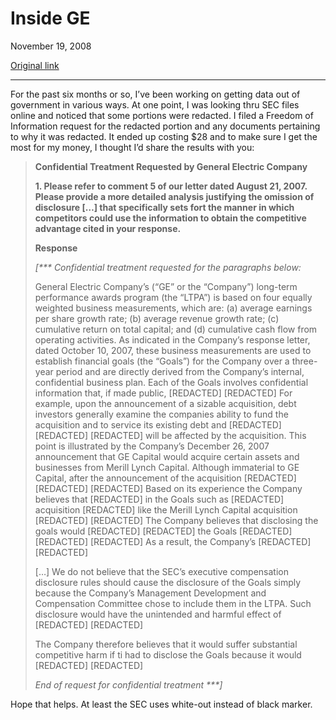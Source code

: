 Inside GE
=========

November 19, 2008

[Original link](http://www.aaronsw.com/weblog/insidege)

* * * * *

For the past six months or so, I’ve been working on getting data out of
government in various ways. At one point, I was looking thru SEC files
online and noticed that some portions were redacted. I filed a Freedom
of Information request for the redacted portion and any documents
pertaining to why it was redacted. It ended up costing \$28 and to make
sure I get the most for my money, I thought I’d share the results with
you:

> **Confidential Treatment Requested by General Electric Company**
>
> **1. Please refer to comment 5 of our letter dated August 21, 2007.
> Please provide a more detailed analysis justifying the omission of
> disclosure […] that specifically sets fort the manner in which
> competitors could use the information to obtain the competitive
> advantage cited in your response.**
>
> **Response**
>
> *[\*\*\* Confidential treatment requested for the paragraphs below:*
>
> General Electric Company’s (“GE” or the “Company”) long-term
> performance awards program (the “LTPA”) is based on four equally
> weighted business measurements, which are: (a) average earnings per
> share growth rate; (b) average revenue growth rate; (c) cumulative
> return on total capital; and (d) cumulative cash flow from operating
> activities. As indicated in the Company’s response letter, dated
> October 10, 2007, these business measurements are used to establish
> financial goals (the “Goals”) for the Company over a three-year period
> and are directly derived from the Company’s internal, confidential
> business plan. Each of the Goals involves confidential information
> that, if made public, [REDACTED] [REDACTED] For example, upon the
> announcement of a sizable acquisition, debt investors generally
> examine the companies ability to fund the acquisition and to service
> its existing debt and [REDACTED] [REDACTED] [REDACTED] will be
> affected by the acquisition. This point is illustrated by the
> Company’s December 26, 2007 announcement that GE Capital would acquire
> certain assets and businesses from Merill Lynch Capital. Although
> immaterial to GE Capital, after the announcement of the acquisition
> [REDACTED] [REDACTED] [REDACTED] Based on its experience the Company
> believes that [REDACTED] in the Goals such as [REDACTED] acquisition
> [REDACTED] like the Merill Lynch Capital acquisition [REDACTED]
> [REDACTED] The Company believes that disclosing the goals would
> [REDACTED] [REDACTED] the Goals [REDACTED] [REDACTED] [REDACTED] As a
> result, the Company’s [REDACTED] [REDACTED]
>
> […] We do not believe that the SEC’s executive compensation disclosure
> rules should cause the disclosure of the Goals simply because the
> Company’s Management Development and Compensation Committee chose to
> include them in the LTPA. Such disclosure would have the unintended
> and harmful effect of [REDACTED] [REDACTED]
>
> The Company therefore believes that it would suffer substantial
> competitive harm if ti had to disclose the Goals because it would
> [REDACTED] [REDACTED]
>
> *End of request for confidential treatment \*\*\*]*

Hope that helps. At least the SEC uses white-out instead of black
marker.
